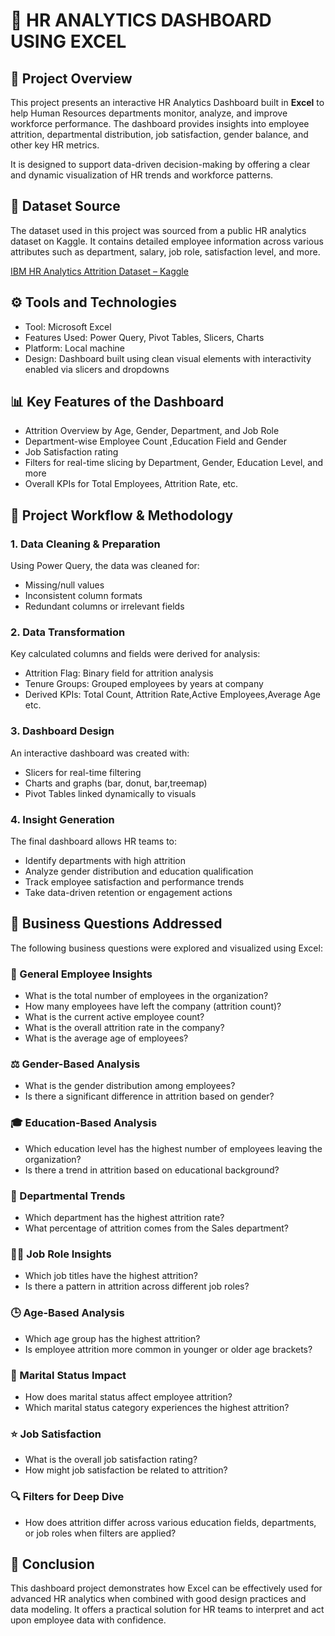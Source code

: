 # 👥 HR ANALYTICS DASHBOARD USING EXCEL

## 📌 Project Overview

This project presents an interactive HR Analytics Dashboard built in **Excel** to help Human Resources departments monitor, analyze, and improve workforce performance. The dashboard provides insights into employee attrition, departmental distribution, job satisfaction, gender balance, and other key HR metrics.

It is designed to support data-driven decision-making by offering a clear and dynamic visualization of HR trends and workforce patterns.

## 📁 Dataset Source

The dataset used in this project was sourced from a public HR analytics dataset on Kaggle. It contains detailed employee information across various attributes such as department, salary, job role, satisfaction level, and more.

<u><a href="https://www.kaggle.com/datasets/pavansubhasht/ibm-hr-analytics-attrition-dataset" target="_blank">
IBM HR Analytics Attrition Dataset – Kaggle</a></u>

## ⚙️ Tools and Technologies

- Tool: Microsoft Excel
- Features Used: Power Query, Pivot Tables, Slicers, Charts
- Platform: Local machine
- Design: Dashboard built using clean visual elements with interactivity enabled via slicers and dropdowns

## 📊 Key Features of the Dashboard

- Attrition Overview by Age, Gender, Department, and Job Role  
- Department-wise Employee Count ,Education Field and Gender  
-  Job Satisfaction rating
- Filters for real-time slicing by Department, Gender, Education Level, and more  
- Overall KPIs for Total Employees, Attrition Rate, etc.

## 🧭 Project Workflow & Methodology

### 1. Data Cleaning & Preparation
Using Power Query, the data was cleaned for:
- Missing/null values
- Inconsistent column formats
- Redundant columns or irrelevant fields

### 2. Data Transformation
Key calculated columns and fields were derived for analysis:
- Attrition Flag: Binary field for attrition analysis
- Tenure Groups: Grouped employees by years at company
- Derived KPIs: Total Count, Attrition Rate,Active Employees,Average Age etc.

### 3. Dashboard Design
An interactive dashboard was created with:
- Slicers for real-time filtering
- Charts and graphs (bar, donut, bar,treemap)
- Pivot Tables linked dynamically to visuals

### 4. Insight Generation
The final dashboard allows HR teams to:
- Identify departments with high attrition
- Analyze gender distribution and education qualification
- Track employee satisfaction and performance trends
- Take data-driven retention or engagement actions
## 🧭 Business Questions Addressed

The following business questions were explored and visualized using Excel:

### 👥 General Employee Insights
- What is the total number of employees in the organization?
- How many employees have left the company (attrition count)?
- What is the current active employee count?
- What is the overall attrition rate in the company?
- What is the average age of employees?

### ⚖️ Gender-Based Analysis
- What is the gender distribution among employees?
- Is there a significant difference in attrition based on gender?

### 🎓 Education-Based Analysis
- Which education level has the highest number of employees leaving the organization?
- Is there a trend in attrition based on educational background?

### 🧪 Departmental Trends
- Which department has the highest attrition rate?
- What percentage of attrition comes from the Sales department?

### 🧑‍💼 Job Role Insights
- Which job titles have the highest attrition?
- Is there a pattern in attrition across different job roles?

### 🕒 Age-Based Analysis
- Which age group has the highest attrition?
- Is employee attrition more common in younger or older age brackets?

### 💍 Marital Status Impact
- How does marital status affect employee attrition?
- Which marital status category experiences the highest attrition?

### ⭐ Job Satisfaction
- What is the overall job satisfaction rating?
- How might job satisfaction be related to attrition?

### 🔍 Filters for Deep Dive
- How does attrition differ across various education fields, departments, or job roles when filters are applied?

## 🧠 Conclusion

This dashboard project demonstrates how Excel can be effectively used for advanced HR analytics when combined with good design practices and data modeling. It offers a practical solution for HR teams to interpret and act upon employee data with confidence.
